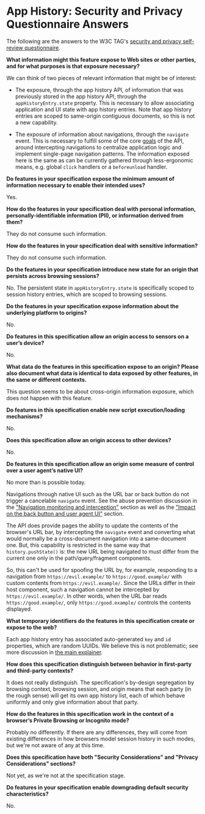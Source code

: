 # App History: Security and Privacy Questionnaire Answers

The following are the answers to the W3C TAG's [security and privacy self-review questionnaire](https://w3ctag.github.io/security-questionnaire/).

**What information might this feature expose to Web sites or other parties, and for what purposes is that exposure necessary?**

We can think of two pieces of relevant information that might be of interest:

- The exposure, through the app history API, of information that was previously stored in the app history API, through the `appHistoryEntry.state` property. This is necessary to allow associating application and UI state with app history entries. Note that app history entries are scoped to same-origin contiguous documents, so this is not a new capability.

- The exposure of information about navigations, through the `navigate` event. This is necessary to fulfill some of the core [goals](./README.md#goals) of the API, around intercepting navigations to centralize application logic and implement single-page navigation patterns. The information exposed here is the same as can be currently gathered through less-ergonomic means, e.g. global `click` handlers or a `beforeunload` handler.

**Do features in your specification expose the minimum amount of information necessary to enable their intended uses?**

Yes.

**How do the features in your specification deal with personal information, personally-identifiable information (PII), or information derived from them?**

They do not consume such information.

**How do the features in your specification deal with sensitive information?**

They do not consume such information.

**Do the features in your specification introduce new state for an origin that persists across browsing sessions?**

No. The persistent state in `appHistoryEntry.state` is specifically scoped to session history entries, which are scoped to browsing sessions.

**Do the features in your specification expose information about the underlying platform to origins?**

No.

**Do features in this specification allow an origin access to sensors on a user’s device?**

No.

**What data do the features in this specification expose to an origin? Please also document what data is identical to data exposed by other features, in the same or different contexts.**

This question seems to be about cross-origin information exposure, which does not happen with this feature.

**Do features in this specification enable new script execution/loading mechanisms?**

No.

**Does this specification allow an origin access to other devices?**

No.

**Do features in this specification allow an origin some measure of control over a user agent’s native UI?**

No more than is possible today.

Navigations through native UI such as the URL bar or back button do not trigger a cancelable `navigate` event. See the abuse prevention discussion in the ["Navigation monitoring and interception"](./README.md#navigation-monitoring-and-interception) section as well as the ["Impact on the back button and user agent UI"](./README.md#impact-on-the-back-button-and-user-agent-ui) section.

The API does provide pages the ability to update the contents of the browser's URL bar, by intercepting the `navigate` event and converting what would normally be a cross-document navigation into a same-document one. But, this capability is restricted in the same way that `history.pushState()` is: the new URL being navigated to must differ from the current one only in the path/query/fragment components.

So, this can't be used for spoofing the URL by, for example, responding to a navigation from `https://evil.example/` to `https://good.example/` with custom contents from `https://evil.example/`. Since the URLs differ in their host component, such a navigation cannot be intercepted by `https://evil.example/`. In other words, when the URL bar reads `https://good.example/`, only `https://good.example/` controls the contents displayed.

**What temporary identifiers do the features in this specification create or expose to the web?**

Each app history entry has associated auto-generated `key` and `id` properties, which are random UUIDs. We believe this is not problematic; see more discussion in [the main explainer](./README.md#security-and-privacy-considerations).

**How does this specification distinguish between behavior in first-party and third-party contexts?**

It does not really distinguish. The specification's by-design segregation by browsing context, browsing session, and origin means that each party (in the rough sense) will get its own app history list, each of which behave uniformly and only give information about that party.

**How do the features in this specification work in the context of a browser’s Private Browsing or Incognito mode?**

Probably no differently. If there are any differences, they will come from existing differences in how browsers model session history in such modes, but we're not aware of any at this time.

**Does this specification have both "Security Considerations" and "Privacy Considerations" sections?**

Not yet, as we're not at the specification stage.

**Do features in your specification enable downgrading default security characteristics?**

No.
